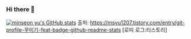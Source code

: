 ### Hi there 👋

[![minseon yu's GitHub stats](https://github-readme-stats.vercel.app/api?username=사용자명)](https://github.com/사용자명/github-readme-stats)
출처: https://msyu1207.tistory.com/entry/git-profile-꾸미기-feat-badge-github-readme-stats [로띠 로그:티스토리]
<!--
**heeeo/heeeo** is a ✨ _special_ ✨ repository because its `README.md` (this file) appears on your GitHub profile.

Here are some ideas to get you started:

- 🔭 I’m currently working on ...
- 🌱 I’m currently learning ...
- 👯 I’m looking to collaborate on ...
- 🤔 I’m looking for help with ...
- 💬 Ask me about ...
- 📫 How to reach me: ...
- 😄 Pronouns: ...
- ⚡ Fun fact: ...
-->
